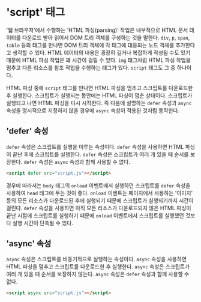 # 'script' 태그

'웹 브라우저'에서 수행하는 'HTML 파싱(parsing)' 작업은 내부적으로 HTML 문서 데이터를 다운로드 받아 읽어서 DOM 트리 객체를 구성하는 것을 말한다.
`div`, `p`, `span`, `table` 등의 태그를 만나면 DOM 트리 객체에 각 태그에 대응되는 노드 객체를 추가한다고 생각할 수 있다. HTML 데이터의 내용은
굉장히 길거나 복잡하게 작성될 수도 있기 때문에 HTML 파싱 작업은 꽤 시간이 걸릴 수 있다. `img` 태그처럼 HTML 파싱 작업을 멈추고 다른 리소스를 참조 작업을
수행하는 태그가 있다. `script` 태그도 그 중 하나이다.

HTML 파싱 중에 `script` 태그를 만나면 HTML 파싱을 멈추고 스크립트를 다운로드한 후 실행한다. 스크립트가 실행되는 동안에는 HTML 파싱이 멈춘 상태이다.
스크립트가 실행되고 나면 HTML 파싱을 다시 시작한다. 즉 다음에 설명하는 `defer` 속성과 `async` 속성을 명시적으로 지정하지 않을 경우에 `async` 속성이
적용된 것처럼 동작한다.

## 'defer' 속성

`defer` 속성은 스크립트를 실행을 미루는 속성이다. `defer` 속성을 사용하면 HTML 파싱이 끝난 후에 스크립트를 실행한다. `defer` 속성은 스크립트가
여러 개 있을 때 순서를 보장한다. `defer` 속성은 `async` 속성과 함께 사용할 수 없다.

```html
<script defer src="script.js"></script>
```

경우에 따라서는 `body` 태그의 `onload` 이벤트에서 실행하던 스크립트를 `defer` 속성을 사용하여 `head` 태그에 두는 것이 좋다. `onload` 이벤트는
페이지에서 사용하는 '이미지' 등의 모든 리소스가 다운로드된 후에 실행되기 때문에 스크립트가 실행되기까지 시간이 걸린다. `defer` 속성을 사용하면 아직 모든
리소스가 다운로드되지 않은 HTML 파싱이 끝난 시점에 스크립트를 실행하기 때문에 `onload` 이벤트에서 스크립트를 실행했던 것보다 실행 시간이 단축될 수 있다.

## 'async' 속성

`async` 속성은 스크립트를 비동기적으로 실행하는 속성이다. `async` 속성을 사용하면 HTML 파싱을 멈추고 스크립트를 다운로드한 후 실행한다. `async` 속성은
스크립트가 여러 개 있을 때 순서를 보장하지 않는다. `async` 속성은 `defer` 속성과 함께 사용할 수 없다.

```html
<script async src="script.js"></script>
```
